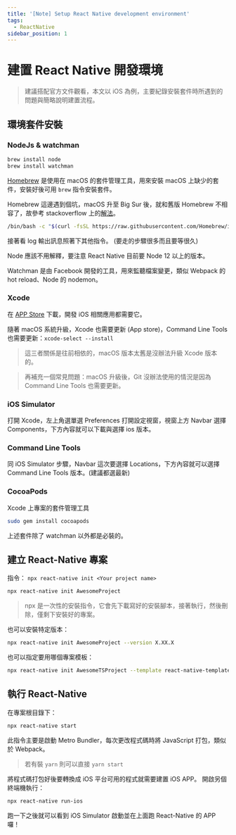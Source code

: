 ```yaml
---
title: '[Note] Setup React Native development environment'
tags:
  - ReactNative
sidebar_position: 1
---
```


# 建置 React Native 開發環境

> 建議搭配官方文件觀看，本文以 iOS 為例，主要紀錄安裝套件時所遇到的問題與簡略說明建置流程。

## 環境套件安裝

### NodeJs & watchman

```bash
brew install node
brew install watchman
```

[Homebrew](https://brew.sh/index_zh-tw) 是使用在 macOS 的套件管理工具，用來安裝 macOS 上缺少的套件，安裝好後可用 `brew` 指令安裝套件。

Homebrew 這邊遇到個坑，macOS 升至 Big Sur 後，就和舊版 Homebrew 不相容了，故參考 stackoverflow 上的[解法](https://stackoverflow.com/questions/64821648/homebrew-fails-on-macos-big-sur)。
```bash
/bin/bash -c "$(curl -fsSL https://raw.githubusercontent.com/Homebrew/install/master/install.sh)"
```
接著看 log 輸出訊息照著下其他指令。 (要走的步驟很多而且要等很久)

Node 應該不用解釋，要注意 React Native 目前要 Node 12 以上的版本。

Watchman 是由 Facebook 開發的工具，用來監聽檔案變更，類似 Webpack 的 hot reload、Node 的 nodemon。

### Xcode

在 [APP Store](https://apps.apple.com/us/app/xcode/id497799835?mt=12) 下載，開發 iOS 相關應用都需要它。

隨著 macOS 系統升級，Xcode 也需要更新 (App store)，Command Line Tools 也需要更新：`xcode-select --install`

> 這三者關係是往前相依的，macOS 版本太舊是沒辦法升級 Xcode 版本的。

> 再補充一個常見問題：macOS 升級後，Git 沒辦法使用的情況是因為 Command Line Tools 也需要更新。

### iOS Simulator

打開 Xcode，左上角選單選 Preferences 打開設定視窗，視窗上方 Navbar 選擇 Components，下方內容就可以下載與選擇 ios 版本。

### Command Line Tools
同 iOS Simulator 步驟，Navbar 這次要選擇 Locations，下方內容就可以選擇 Command Line Tools 版本。(建議都選最新)
### CocoaPods

Xcode 上專案的套件管理工具

```bash
sudo gem install cocoapods
```

上述套件除了 watchman 以外都是必裝的。

## 建立 React-Native 專案
指令： `npx react-native init <Your project name>`
```bash
npx react-native init AwesomeProject
```

> npx 是一次性的安裝指令，它會先下載寫好的安裝腳本，接著執行，然後刪除，僅剩下安裝好的專案。

也可以安裝特定版本：
```bash
npx react-native init AwesomeProject --version X.XX.X
```

也可以指定要用哪個專案模板：
```bash
npx react-native init AwesomeTSProject --template react-native-template-typescript
```

## 執行 React-Native

在專案根目錄下：

```bash
npx react-native start
```

此指令主要是啟動 Metro Bundler，每次更改程式碼時將 JavaScript 打包，類似於 Webpack。

> 若有裝 `yarn` 則可以直接 `yarn start`

將程式碼打包好後要轉換成 iOS 平台可用的程式就需要建置 iOS APP。
開啟另個終端機執行：
```bash
npx react-native run-ios
```

跑一下之後就可以看到 iOS Simulator 啟動並在上面跑 React-Native 的 APP 囉！
